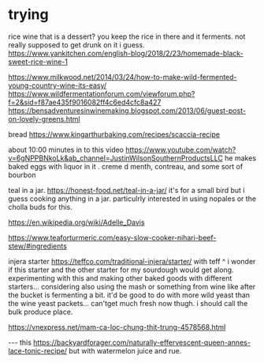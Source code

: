 # trying

rice wine that is a dessert? you keep the rice in there and it ferments. not really supposed to get drunk on it i guess.
https://www.yankitchen.com/english-blog/2018/2/23/homemade-black-sweet-rice-wine-1

https://www.milkwood.net/2014/03/24/how-to-make-wild-fermented-young-country-wine-its-easy/
https://www.wildfermentationforum.com/viewforum.php?f=2&sid=f87ae435f9016082ff4c6ed4cfc8a427
https://bensadventuresinwinemaking.blogspot.com/2013/06/guest-post-on-lovely-greens.html

bread
https://www.kingarthurbaking.com/recipes/scaccia-recipe

about 10:00 minutes in to this video
https://www.youtube.com/watch?v=6gNPPBNkoLk&ab_channel=JustinWilsonSouthernProductsLLC
he makes baked eggs with liquor in it . creme d menth, contreau, and some sort of bourbon

teal in a jar. 
https://honest-food.net/teal-in-a-jar/
it's for a small bird but i guess cooking anything in a jar. particulrly interested in using nopales or the cholla buds for this.

https://en.wikipedia.org/wiki/Adelle_Davis

https://www.teaforturmeric.com/easy-slow-cooker-nihari-beef-stew/#ingredients

injera starter
https://teffco.com/traditional-injera/starter/
with teff
^ i wonder if this starter and the other starter for my sourdough would get along. experimenting with this and making other baked goods with different starters... considering also using the mash or something from wine like after the bucket is fermenting a bit. 
it'd be good to do with more wild yeast than the wine yeast packets... can'tget much fresh now thugh. i should call the bulk produce place.


https://vnexpress.net/mam-ca-loc-chung-thit-trung-4578568.html



--- this
https://backyardforager.com/naturally-effervescent-queen-annes-lace-tonic-recipe/
but with watermelon juice and rue.